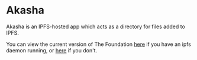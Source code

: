 # Akasha

Akasha is an IPFS-hosted app which acts as a directory for files added to IPFS.

You can view the current version of The Foundation [here](http://localhost:8080/ipfs/QmUeeLb9WSYas4kMLGNfZDMgV2pREx79UUr7wjRwN7X6Ah/) if you have an ipfs daemon running, or [here](https://ipfs.io/ipfs/QmUeeLb9WSYas4kMLGNfZDMgV2pREx79UUr7wjRwN7X6Ah/) if you don't.
